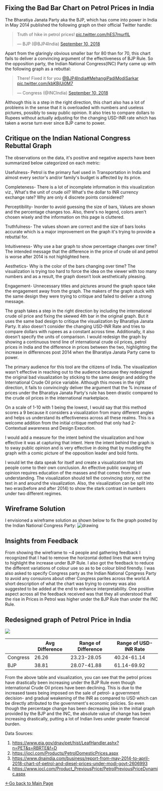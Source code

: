 ## Fixing the Bad Bar Chart on Petrol Prices in India

The Bharatiya Janata Party aka the BJP, which has come into power in India in May 2014 published the following graph on their official Twitter handle:
<blockquote class="twitter-tweet"><p lang="en" dir="ltr">Truth of hike in petrol prices! <a href="https://t.co/hES7murfIL">pic.twitter.com/hES7murfIL</a></p>&mdash; BJP (@BJP4India) <a href="https://twitter.com/BJP4India/status/1039110521549512707?ref_src=twsrc%5Etfw">September 10, 2018</a></blockquote> <script async src="https://platform.twitter.com/widgets.js" charset="utf-8"></script>

Apart from the glaringly obvious smaller bar for 80 than for 70, this chart fails to deliver a convincing argument of the effectiveness of BJP Rule. So the opposition party, the Indian National Congress(INC) Party came up with the following graph as a rebuttal:
<blockquote class="twitter-tweet"><p lang="en" dir="ltr">There! Fixed it for you <a href="https://twitter.com/BJP4India?ref_src=twsrc%5Etfw">@BJP4India</a><a href="https://twitter.com/hashtag/MehangiPadiModiSarkar?src=hash&amp;ref_src=twsrc%5Etfw">#MehangiPadiModiSarkar</a> <a href="https://t.co/kbKBjUi0M7">pic.twitter.com/kbKBjUi0M7</a></p>&mdash; Congress (@INCIndia) <a href="https://twitter.com/INCIndia/status/1039134643922984962?ref_src=twsrc%5Etfw">September 10, 2018</a></blockquote> <script async src="https://platform.twitter.com/widgets.js" charset="utf-8"></script>

Although this is a step in the right direction, this chart also has a lot of problems in the sense that it is overloaded with numbers and useless pictures, possibly to sway public opinion. It also tries to compare dollars to Rupees without actually adjusting for the changing USD-INR rate which has taken a worse turn ever since BJP came to power.

## Critique on the Indian National Congress Rebuttal Graph

The observations on the data, it's positive and negative aspects have been summarized below categorized on each metric:

Usefulness- Petrol is the primary fuel used in Transportation in India and almost every sector's and/or family's budget is affected by its price.

Completeness- There is a lot of incomplete information in this visualization viz., What's the unit of crude oil? What's the dollar to INR currency exchange rate? Why are only 4 discrete points considered?

Perceptibility- Inorder to avoid guessing the size of bars, Values are shown and the percentage changes too. Also, there's no legend, colors aren't chosen wisely and the information on this page is cluttered.

Truthfulness- The values shown are correct and the size of bars looks accurate which is a major improvement on the graph it's trying to provide a rebuttal for.

Intuitiveness- Why use a bar graph to show percentage changes over time? The intended message that the difference in the price of crude oil and petrol is worse after 2014 is not highlighted here.

Aesthetics- Why is the color of the bars changing over time? The visualization is trying too hard to force the idea on the viewer with too many numbers and as a result, the graph doesn’t look aesthetically pleasing.

Engagement- Unnecessary titles and pictures around the graph space take the engagement away from the graph. The makers of the graph stuck with the same design they were trying to critique and failed to deliver a strong message.

The graph takes a step in the right direction by including the international crude oil price and fixing the skewed 4th bar in the original graph. But it uses the same bad design to critique the visualization by Bharatiya Janata Party. It also doesn't consider the changing USD-INR Rate and tries to compare dollars with rupees as a constant across time. Additionally, it also doesn't specify the units of comparison. I would redesign the graph by showing a continuous trend line of international crude oil prices, petrol prices in India and the difference in prices between the two, highlighting the increase in differences post 2014 when the Bharatiya Janata Party came to power.

The primary audience for this tool are the citizens of India. The visualization wasn't effective in reaching out to the audience because they redesigned the original bad visualization by sticking to the same design and adding the International Crude Oil price variable. Although this moves in the right direction, it fails to convincingly deliver the argument that the % increase of prices under the Bharatiya Janata Party's rule has been drastic compared to the crude oil prices in the international marketplace.

On a scale of 1-10 with 1 being the lowest, I would say that this method scores a 9 because it considers a visualization from many different angles and helps us understand its effectiveness across all these realms. This is a welcome addition from the initial critique method that only had 2- Contextual awareness and Design Execution.

I would add a measure for the intent behind the visualization and how effective it was at capturing that intent. Here the intent behind the graph is to sway public opinion and is very effective in doing that by muddling the graph with a comic picture of the opposition leader and bold fonts.

I would let the data speak for itself and create a visualization that lets people come to their own conclusion. An effective public swaying of opinion requires education of the masses and that comes from their own understanding. The visualization should tell the convincing story, not the text in and around the visualization. Also, the visualization can be split into two eras(before and after 2014) to show the stark contrast in numbers under two different regimes.

## Wireframe Solution
I envisioned a wireframe solution as shown below to fix the graph posted by the Indian National Congress Party:
<img src="https://user-images.githubusercontent.com/56980097/73618194-e59f1900-45f3-11ea-99a1-a76ab7df90c7.PNG" alt="drawing"/>

## Insights from Feedback
From showing the wireframe to ~4 people and gathering feedback I recognized that I had to remove the horizontal dotted lines that were trying to highlight the increase under BJP Rule. I also got the feedback to reduce the different variations of colour use so as to be colour blind firendly. I was also asked to specify Congress party as the Indian National Cpngress Party to avoid any consuions about other Congress parites across the world.A short description of what the chart was trying to convey was also suggested to be added at the end to enhance interpretability. One positive aspect across all the feedback received was that they all understood that the rise in Prices in Petrol was higher under the BJP Rule than under the INC Rule.

## Redesigned graph of Petrol Price in India

<div class='tableauPlaceholder' id='viz1580687305841' style='position: relative'><noscript><a href='#'><img alt=' ' src='https:&#47;&#47;public.tableau.com&#47;static&#47;images&#47;Pe&#47;PetrolPricesinIndia&#47;PetrolinIndia&#47;1_rss.png' style='border: none' /></a></noscript><object class='tableauViz'  style='display:none;'><param name='host_url' value='https%3A%2F%2Fpublic.tableau.com%2F' /> <param name='embed_code_version' value='3' /> <param name='site_root' value='' /><param name='name' value='PetrolPricesinIndia&#47;PetrolinIndia' /><param name='tabs' value='no' /><param name='toolbar' value='yes' /><param name='static_image' value='https:&#47;&#47;public.tableau.com&#47;static&#47;images&#47;Pe&#47;PetrolPricesinIndia&#47;PetrolinIndia&#47;1.png' /> <param name='animate_transition' value='yes' /><param name='display_static_image' value='yes' /><param name='display_spinner' value='yes' /><param name='display_overlay' value='yes' /><param name='display_count' value='yes' /><param name='filter' value='publish=yes' /></object></div>                
<script type='text/javascript'>                    var divElement = document.getElementById('viz1580687305841');                    var vizElement = divElement.getElementsByTagName('object')[0];                    vizElement.style.width='100%';vizElement.style.height=(divElement.offsetWidth*0.75)+'px';                    var scriptElement = document.createElement('script');                    scriptElement.src = 'https://public.tableau.com/javascripts/api/viz_v1.js';                    vizElement.parentNode.insertBefore(scriptElement, vizElement); </script>

|          | Avg Difference | Range of Difference | Range of USD-INR Rate |
|----------|----------------|---------------------|-----------------------|
| Congress | 26.26          | 23.23-28.05         | 40.24-61.14           |
| BJP      | 38.81          | 28.07-41.88         | 61.14-69.92           |

From the above table and visualization, you can see that the petrol prices have drastically been increasing under the BJP Rule even though international Crude Oil prices have been declining. This is due to the increased taxes being imposed on the sale of petrol- a government decision- and gradual weakening of the INR as compared to USD which can be directly attributed to the government's economic policies. So even though the percentage change has been decreasing like in the initial graph provided by the BJP and the INC, the absolute value of change has been increasing drastically, putting a lot of Indian lives under greater financial burden.

Data Sources:
1. https://www.eia.gov/dnav/pet/hist/LeafHandler.ashx?n=PET&s=RBRTE&f=D
2. https://iocl.com/Products/PetrolDomesticPrices.aspx
3. https://www.dnaindia.com/business/report-from-may-2014-to-april-2018-chart-of-petrol-and-diesel-prices-under-modi-govt-2606993
4. https://www.iocl.com/Product_PreviousPrice/PetrolPreviousPriceDynamic.aspx

[<-Go back to Main Page](https://sachinksunny.github.io/Sachin-K-Sunny/)
